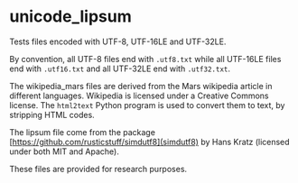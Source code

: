 # unicode_lipsum

Tests files encoded with UTF-8, UTF-16LE and UTF-32LE.

By convention, all UTF-8 files end with `.utf8.txt` while all UTF-16LE files end with `.utf16.txt` and
all UTF-32LE end with `.utf32.txt`.


The wikipedia_mars files are derived from the Mars wikipedia article in different languages.
Wikipedia is licensed under a Creative Commons license.
 The `html2text` Python program is used to convert them to text, by stripping HTML codes.

The lipsum file come from the package [https://github.com/rusticstuff/simdutf8](simdutf8)
by Hans Kratz (licensed under both MIT and Apache).


These files are provided for research purposes.
